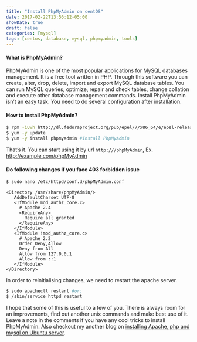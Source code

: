 ```yaml
---
title: "Install PhpMyAdmin on centOS"
date: 2017-02-22T13:56:12-05:00
showDate: true
draft: false
categories: [mysql]
tags: [centos, database, mysql, phpmyadmin, tools]
---
```

#### What is PhpMyAdmin?
PhpMyAdmin is one of the most popular applications for MySQL databases management. It is a free tool written in PHP. Through this software you can create, alter, drop, delete, import and export MySQL database tables. You can run MySQL queries, optimize, repair and check tables, change collation and execute other database management commands. Install PhpMyAdmin isn’t an easy task. You need to do several configuration after installation.

#### How to install PhpMyAdmin?

```sh 
$ rpm -iUvh http://dl.fedoraproject.org/pub/epel/7/x86_64/e/epel-release-7-5.noarch.rpm #Adding repository
$ yum -y update
$ yum -y install phpmyadmin #Install PhpMyAdmin
```

That’s it. You can start using it by url `http:///phpMyAdmin`, Ex. http://example.com/phpMyAdmin

#### Do following changes if you face 403 forbidden issue
```sh 
$ sudo nano /etc/httpd/conf.d/phpMyAdmin.conf
```

```apacheconfig
<Directory /usr/share/phpMyAdmin/>
   AddDefaultCharset UTF-8
   <IfModule mod_authz_core.c>
     # Apache 2.4
     <RequireAny>
       Require all granted
     </RequireAny>
   </IfModule>
   <IfModule !mod_authz_core.c>
     # Apache 2.2
     Order Deny,Allow
     Deny from All
     Allow from 127.0.0.1
     Allow from ::1
   </IfModule>
</Directory>
```

In order to reinitialising changes, we need to restart the apache server.

```sh 
$ sudo apachectl restart #or:
$ /sbin/service httpd restart
```

I hope that some of this is useful to a few of you. There is always room for an improvements, find out another unix commands and make best use of it. Leave a note in the comments if you have any cool tricks to install PhpMyAdmin. Also checkout my another blog on [installing Apache, php and mysql on Ubuntu server](/posts/installing-lamp-stack-ubuntu/).
